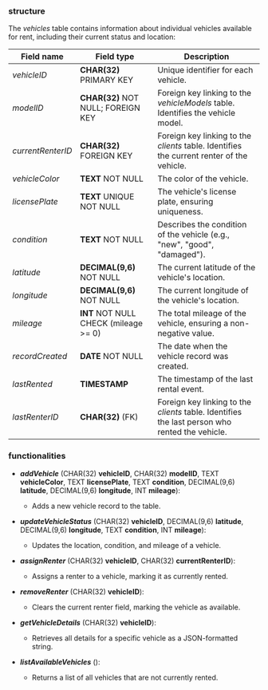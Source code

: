 ### structure

The *vehicles* table contains information about individual vehicles available for rent, including their current status and location:

| Field name           | Field type               | Description |
|----------------------|--------------------------|-------------|
| *vehicleID*          | **CHAR(32)** PRIMARY KEY | Unique identifier for each vehicle. |
| *modelID*            | **CHAR(32)** NOT NULL; FOREIGN KEY | Foreign key linking to the *vehicleModels* table. Identifies the vehicle model. |
| *currentRenterID*    | **CHAR(32)** FOREIGN KEY         | Foreign key linking to the *clients* table. Identifies the current renter of the vehicle. |
| *vehicleColor*       | **TEXT** NOT NULL        | The color of the vehicle. |
| *licensePlate*       | **TEXT** UNIQUE NOT NULL | The vehicle's license plate, ensuring uniqueness. |
| *condition*          | **TEXT** NOT NULL        | Describes the condition of the vehicle (e.g., "new", "good", "damaged"). |
| *latitude*           | **DECIMAL(9,6)** NOT NULL | The current latitude of the vehicle's location. |
| *longitude*          | **DECIMAL(9,6)** NOT NULL | The current longitude of the vehicle's location. |
| *mileage*            | **INT** NOT NULL CHECK (mileage >= 0) | The total mileage of the vehicle, ensuring a non-negative value. |
| *recordCreated*      | **DATE** NOT NULL        | The date when the vehicle record was created. |
| *lastRented*         | **TIMESTAMP**            | The timestamp of the last rental event. |
| *lastRenterID*       | **CHAR(32)** (FK)         | Foreign key linking to the *clients* table. Identifies the last person who rented the vehicle. |

### functionalities

- ***addVehicle*** (CHAR(32) **vehicleID**, CHAR(32) **modelID**, TEXT **vehicleColor**, TEXT **licensePlate**, TEXT **condition**, DECIMAL(9,6) **latitude**, DECIMAL(9,6) **longitude**, INT **mileage**):
  - Adds a new vehicle record to the table.
  
- ***updateVehicleStatus*** (CHAR(32) **vehicleID**, DECIMAL(9,6) **latitude**, DECIMAL(9,6) **longitude**, TEXT **condition**, INT **mileage**):
  - Updates the location, condition, and mileage of a vehicle.
  
- ***assignRenter*** (CHAR(32) **vehicleID**, CHAR(32) **currentRenterID**):
  - Assigns a renter to a vehicle, marking it as currently rented.
  
- ***removeRenter*** (CHAR(32) **vehicleID**):
  - Clears the current renter field, marking the vehicle as available.
  
- ***getVehicleDetails*** (CHAR(32) **vehicleID**):
  - Retrieves all details for a specific vehicle as a JSON-formatted string.
  
- ***listAvailableVehicles*** ():
  - Returns a list of all vehicles that are not currently rented.
